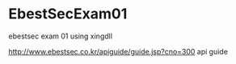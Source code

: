 # EbestSecExam01
ebestsec exam 01 using xingdll


http://www.ebestsec.co.kr/apiguide/guide.jsp?cno=300
api guide
